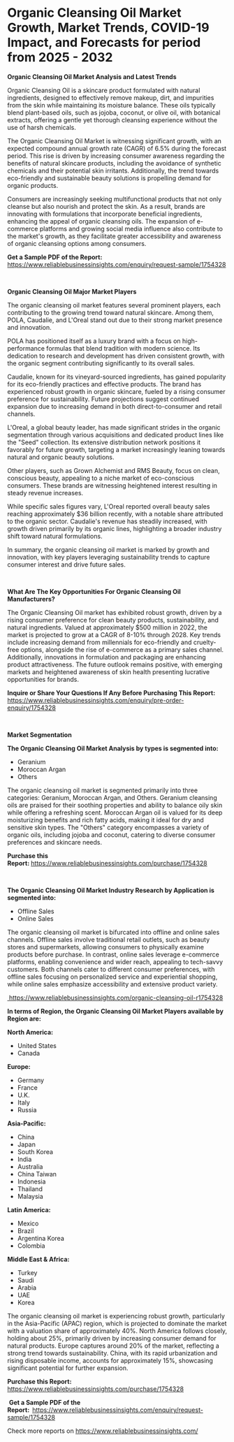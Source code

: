 <p><h1>Organic Cleansing Oil Market Growth, Market Trends, COVID-19 Impact, and Forecasts for period from 2025 - 2032</h1></p><p><strong>Organic Cleansing Oil Market Analysis and Latest Trends</strong></p>
<p><p>Organic Cleansing Oil is a skincare product formulated with natural ingredients, designed to effectively remove makeup, dirt, and impurities from the skin while maintaining its moisture balance. These oils typically blend plant-based oils, such as jojoba, coconut, or olive oil, with botanical extracts, offering a gentle yet thorough cleansing experience without the use of harsh chemicals.</p><p>The Organic Cleansing Oil Market is witnessing significant growth, with an expected compound annual growth rate (CAGR) of 6.5% during the forecast period. This rise is driven by increasing consumer awareness regarding the benefits of natural skincare products, including the avoidance of synthetic chemicals and their potential skin irritants. Additionally, the trend towards eco-friendly and sustainable beauty solutions is propelling demand for organic products.</p><p>Consumers are increasingly seeking multifunctional products that not only cleanse but also nourish and protect the skin. As a result, brands are innovating with formulations that incorporate beneficial ingredients, enhancing the appeal of organic cleansing oils. The expansion of e-commerce platforms and growing social media influence also contribute to the market's growth, as they facilitate greater accessibility and awareness of organic cleansing options among consumers.</p></p>
<p><strong>Get a Sample PDF of the Report:&nbsp;</strong> <a href="https://www.reliablebusinessinsights.com/enquiry/request-sample/1754328?utm_campaign=3050&utm_medium=2&utm_source=Github&utm_content=ia&utm_term=04042025&utm_id=organic-cleansing-oil">https://www.reliablebusinessinsights.com/enquiry/request-sample/1754328</a></p>
<p>&nbsp;</p>
<p><strong>Organic Cleansing Oil Major Market Players</strong></p>
<p><p>The organic cleansing oil market features several prominent players, each contributing to the growing trend toward natural skincare. Among them, POLA, Caudalie, and L'Oreal stand out due to their strong market presence and innovation.</p><p>POLA has positioned itself as a luxury brand with a focus on high-performance formulas that blend tradition with modern science. Its dedication to research and development has driven consistent growth, with the organic segment contributing significantly to its overall sales. </p><p>Caudalie, known for its vineyard-sourced ingredients, has gained popularity for its eco-friendly practices and effective products. The brand has experienced robust growth in organic skincare, fueled by a rising consumer preference for sustainability. Future projections suggest continued expansion due to increasing demand in both direct-to-consumer and retail channels.</p><p>L'Oreal, a global beauty leader, has made significant strides in the organic segmentation through various acquisitions and dedicated product lines like the "Seed" collection. Its extensive distribution network positions it favorably for future growth, targeting a market increasingly leaning towards natural and organic beauty solutions.</p><p>Other players, such as Grown Alchemist and RMS Beauty, focus on clean, conscious beauty, appealing to a niche market of eco-conscious consumers. These brands are witnessing heightened interest resulting in steady revenue increases.</p><p>While specific sales figures vary, L'Oreal reported overall beauty sales reaching approximately $36 billion recently, with a notable share attributed to the organic sector. Caudalie's revenue has steadily increased, with growth driven primarily by its organic lines, highlighting a broader industry shift toward natural formulations.</p><p>In summary, the organic cleansing oil market is marked by growth and innovation, with key players leveraging sustainability trends to capture consumer interest and drive future sales.</p></p>
<p>&nbsp;</p>
<p><strong>What Are The Key Opportunities For Organic Cleansing Oil Manufacturers?</strong></p>
<p><p>The Organic Cleansing Oil market has exhibited robust growth, driven by a rising consumer preference for clean beauty products, sustainability, and natural ingredients. Valued at approximately $500 million in 2022, the market is projected to grow at a CAGR of 8-10% through 2028. Key trends include increasing demand from millennials for eco-friendly and cruelty-free options, alongside the rise of e-commerce as a primary sales channel. Additionally, innovations in formulation and packaging are enhancing product attractiveness. The future outlook remains positive, with emerging markets and heightened awareness of skin health presenting lucrative opportunities for brands.</p></p>
<p><strong>Inquire or Share Your Questions If Any Before Purchasing This Report:</strong> <a href="https://www.reliablebusinessinsights.com/enquiry/pre-order-enquiry/1754328?utm_campaign=3050&utm_medium=2&utm_source=Github&utm_content=ia&utm_term=04042025&utm_id=organic-cleansing-oil">https://www.reliablebusinessinsights.com/enquiry/pre-order-enquiry/1754328</a></p>
<p>&nbsp;</p>
<p><strong>Market Segmentation</strong></p>
<p><strong>The Organic Cleansing Oil Market Analysis by types is segmented into:</strong></p>
<p><ul><li>Geranium</li><li>Moroccan Argan</li><li>Others</li></ul></p>
<p><p>The organic cleansing oil market is segmented primarily into three categories: Geranium, Moroccan Argan, and Others. Geranium cleansing oils are praised for their soothing properties and ability to balance oily skin while offering a refreshing scent. Moroccan Argan oil is valued for its deep moisturizing benefits and rich fatty acids, making it ideal for dry and sensitive skin types. The "Others" category encompasses a variety of organic oils, including jojoba and coconut, catering to diverse consumer preferences and skincare needs.</p></p>
<p><strong>Purchase this Report:&nbsp;</strong><a href="https://www.reliablebusinessinsights.com/purchase/1754328?utm_campaign=3050&utm_medium=2&utm_source=Github&utm_content=ia&utm_term=04042025&utm_id=organic-cleansing-oil">https://www.reliablebusinessinsights.com/purchase/1754328</a></p>
<p>&nbsp;</p>
<p><strong>The Organic Cleansing Oil Market Industry Research by Application is segmented into:</strong></p>
<p><ul><li>Offline Sales</li><li>Online Sales</li></ul></p>
<p><p>The organic cleansing oil market is bifurcated into offline and online sales channels. Offline sales involve traditional retail outlets, such as beauty stores and supermarkets, allowing consumers to physically examine products before purchase. In contrast, online sales leverage e-commerce platforms, enabling convenience and wider reach, appealing to tech-savvy customers. Both channels cater to different consumer preferences, with offline sales focusing on personalized service and experiential shopping, while online sales emphasize accessibility and extensive product variety.</p></p>
<p><a href="https://www.reliablebusinessinsights.com/organic-cleansing-oil-r1754328?utm_campaign=3050&utm_medium=2&utm_source=Github&utm_content=ia&utm_term=04042025&utm_id=organic-cleansing-oil">&nbsp;https://www.reliablebusinessinsights.com/organic-cleansing-oil-r1754328</a></p>
<p><strong>In terms of Region, the Organic Cleansing Oil Market Players available by Region are:</strong></p>
<p>
    <p> <strong> North America: </strong>
        <ul>
            <li>United States</li>
            <li>Canada</li>
        </ul>
        </p> 
    <p> <strong> Europe: </strong>
        <ul>
            <li>Germany</li>
            <li>France</li>
            <li>U.K.</li>
            <li>Italy</li>
            <li>Russia</li>
        </ul>
        </p> 
    <p> <strong> Asia-Pacific: </strong>
        <ul>
            <li>China</li>
            <li>Japan</li>
            <li>South Korea</li>
            <li>India</li>
            <li>Australia</li>
            <li>China Taiwan</li>
            <li>Indonesia</li>
            <li>Thailand</li>
            <li>Malaysia</li>
        </ul>
        </p> 
    <p> <strong> Latin America: </strong>
        <ul>
            <li>Mexico</li>
            <li>Brazil</li>
            <li>Argentina Korea</li>
            <li>Colombia</li>
        </ul>
        </p> 
    <p> <strong> Middle East & Africa: </strong>
        <ul>
            <li>Turkey</li>
            <li>Saudi</li>
            <li>Arabia</li>
            <li>UAE</li>
            <li>Korea</li>
        </ul>
    </p>
    </p>
<p><p>The organic cleansing oil market is experiencing robust growth, particularly in the Asia-Pacific (APAC) region, which is projected to dominate the market with a valuation share of approximately 40%. North America follows closely, holding about 25%, primarily driven by increasing consumer demand for natural products. Europe captures around 20% of the market, reflecting a strong trend towards sustainability. China, with its rapid urbanization and rising disposable income, accounts for approximately 15%, showcasing significant potential for further expansion.</p></p>
<p><strong>Purchase this Report: </strong><a href="https://www.reliablebusinessinsights.com/purchase/1754328?utm_campaign=3050&utm_medium=2&utm_source=Github&utm_content=ia&utm_term=04042025&utm_id=organic-cleansing-oil">https://www.reliablebusinessinsights.com/purchase/1754328</a></p>
<p>&nbsp;<strong>Get a Sample PDF of the Report:&nbsp;&nbsp;</strong><a href="https://www.reliablebusinessinsights.com/enquiry/request-sample/1754328?utm_campaign=3050&utm_medium=2&utm_source=Github&utm_content=ia&utm_term=04042025&utm_id=organic-cleansing-oil">https://www.reliablebusinessinsights.com/enquiry/request-sample/1754328</a></p>
<p><strong></strong></p>
<p>Check more reports on <a href="https://www.reliablebusinessinsights.com/?utm_campaign=3050&utm_medium=2&utm_source=Github&utm_content=ia&utm_term=04042025&utm_id=organic-cleansing-oil">https://www.reliablebusinessinsights.com/</a></p>
